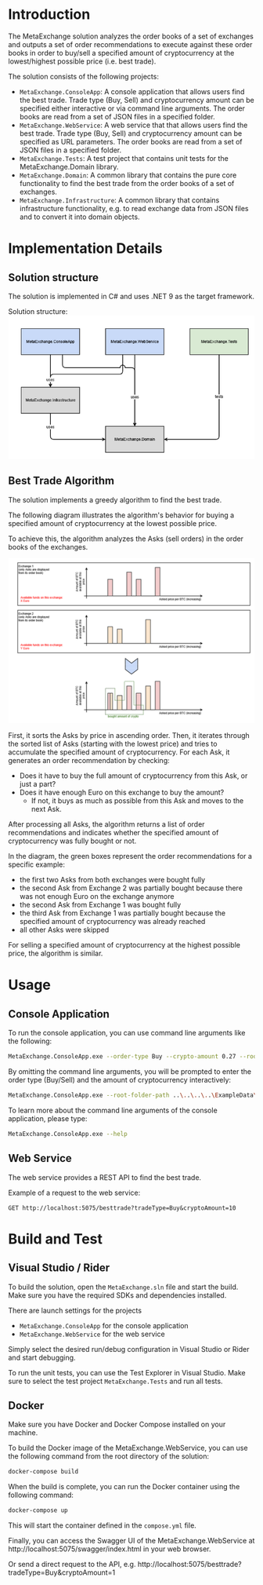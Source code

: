 # Introduction 
The MetaExchange solution analyzes the order books of a set of exchanges and
outputs a set of order recommendations to execute against these order books
in order to buy/sell a specified amount of cryptocurrency
at the lowest/highest possible price (i.e. best trade).

The solution consists of the following projects:
- `MetaExchange.ConsoleApp`: A console application that allows users find the best trade.
   Trade type (Buy, Sell) and cryptocurrency amount can be specified either interactive or
   via command line arguments. The order books are read from a set of JSON files in a specified folder.
- `MetaExchange.WebService`: A web service that that allows users find the best trade.
   Trade type (Buy, Sell) and cryptocurrency amount can be specified as URL parameters.
   The order books are read from a set of JSON files in a specified folder.
- `MetaExchange.Tests`: A test project that contains unit tests for the MetaExchange.Domain library.
- `MetaExchange.Domain`: A common library that contains the pure core functionality to find the best trade
   from the order books of a set of exchanges.
- `MetaExchange.Infrastructure`: A common library that contains infrastructure functionality, e.g. to read
   exchange data from JSON files and to convert it into domain objects.

# Implementation Details

## Solution structure

The solution is implemented in C# and uses .NET 9 as the target framework.

Solution structure:
![Solution structure](/Documentation/MetaExchange.ProjectStructure.png)

## Best Trade Algorithm

The solution implements a greedy algorithm to find the best trade.

The following diagram illustrates the algorithm's behavior for buying
a specified amount of cryptocurrency at the lowest possible price.

To achieve this, the algorithm analyzes the Asks (sell orders) in the order books of the exchanges.

![Algorithm](/Documentation/MetaExchange.Algorithm.png)

First, it sorts the Asks by price in ascending order.
Then, it iterates through the sorted list of Asks (starting with the lowest price)
and tries to accumulate the specified amount of cryptocurrency.
For each Ask, it generates an order recommendation by checking:
- Does it have to buy the full amount of cryptocurrency from this Ask, or just a part?
- Does it have enough Euro on this exchange to buy the amount?
  - If not, it buys as much as possible from this Ask and moves to the next Ask.

After processing all Asks, the algorithm returns a list of order recommendations and
indicates whether the specified amount of cryptocurrency was fully bought or not.

In the diagram, the green boxes represent the order recommendations for a specific example:
- the first two Asks from both exchanges were bought fully
- the second Ask from Exchange 2 was partially bought because there was not enough Euro on the exchange anymore
- the second Ask from Exchange 1 was bought fully
- the third Ask from Exchange 1 was partially bought because the specified amount of cryptocurrency was already reached
- all other Asks were skipped

For selling a specified amount of cryptocurrency at the highest possible price, the algorithm is similar.

# Usage

## Console Application

To run the console application, you can use command line arguments like the following:
```bash
MetaExchange.ConsoleApp.exe --order-type Buy --crypto-amount 0.27 --root-folder-path ..\..\..\..\ExampleData\exchanges
```

By omitting the command line arguments, you will be prompted to enter the order type (Buy/Sell) and the amount of cryptocurrency interactively:
```bash
MetaExchange.ConsoleApp.exe --root-folder-path ..\..\..\..\ExampleData\exchanges
```

To learn more about the command line arguments of the console application, please type:
```bash
MetaExchange.ConsoleApp.exe --help
```
## Web Service

The web service provides a REST API to find the best trade.

Example of a request to the web service:
```http
GET http://localhost:5075/besttrade?tradeType=Buy&cryptoAmount=10
```

# Build and Test

## Visual Studio / Rider
To build the solution, open the `MetaExchange.sln` file and start the build.
Make sure you have the required SDKs and dependencies installed.

There are launch settings for the projects
- `MetaExchange.ConsoleApp` for the console application
- `MetaExchange.WebService` for the web service

Simply select the desired run/debug configuration in Visual Studio or Rider and start debugging.

To run the unit tests, you can use the Test Explorer in Visual Studio.
Make sure to select the test project `MetaExchange.Tests` and run all tests.

## Docker
Make sure you have Docker and Docker Compose installed on your machine.

To build the Docker image of the MetaExchange.WebService, you can use the following command from the root directory of the solution:

```bash
docker-compose build
```

When the build is complete, you can run the Docker container using the following command:

```bash
docker-compose up
```

This will start the container defined in the `compose.yml` file.

Finally, you can access the Swagger UI of the MetaExchange.WebService at http://localhost:5075/swagger/index.html in your web browser.

Or send a direct request to the API, e.g. http://localhost:5075/besttrade?tradeType=Buy&cryptoAmount=1